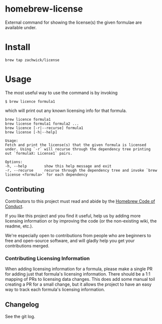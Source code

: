 homebrew-license
================
External command for showing the license(s) the given formulae are available under.

# Install
    brew tap zachwick/license

# Usage
The most useful way to use the command is by invoking

    $ brew licence formula1

which will print out any known licensing info for that formula.

```
brew licence formula1
brew license formula1 formula2 ...
brew licence [-r|--recurse] formula1
brew license [-h|--help]

Usage:
Fetch and print the license(s) that the given formula is licensed under. Using `-r` will recurse through the dependency tree printing out `formulaX: License1` pairs.

Options:
-h, --help        show this help message and exit
-r, --recurse     recurse through the dependency tree and invoke `brew license <formula>` for each dependency
```

## Contributing
Contributors to this project must read and abide by the [Homebrew Code of Conduct](https://github.com/Homebrew/brew/blob/master/CODE_OF_CONDUCT.md#code-of-conduct).

If you like this project and you find it useful, help us by adding more licensing information or by improving the code (or the non-existing wiki, the readme, etc.).

We're especially open to contributions from people who are beginners to free and open-source software, and will gladly help you get your contributions merged.

### Contributing Licensing Information
When adding licensing information for a formula, please make a single PR for adding just that formula's licensing information. There should be a 1:1 mapping of PRs to licensing data changes. This does add some manual toil creating a PR for a small change, but it allows the project to have an easy way to track each formula's licensing information. 

## Changelog
See the git log.













